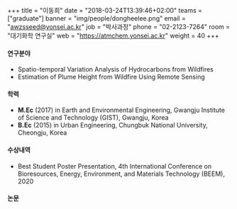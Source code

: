 +++
title = "이동희"
date = "2018-03-24T13:39:46+02:00"
teams = ["graduate"]
banner = "img/people/dongheelee.png"
email = "awzsseed@yonsei.ac.kr"
job = "박사과정"
phone = "02-2123-7264"
room = "대기화학 연구실"
web = "https://atmchem.yonsei.ac.kr"
weight = 40
+++

#### 연구분야
 + Spatio-temporal Variation Analysis of Hydrocarbons from Wildfires
 + Estimation of Plume Height from Wildfire Using Remote Sensing

#### 학력
 + **M.Ec** (2017) in Earth and Environmental Engineering, Gwangju Institute of Science and Technology (GIST), Gwangju, Korea
 + **B.Ec** (2015) in Urban Engineering, Chungbuk National University, Cheongju, Korea

#### 수상내역
 + Best Student Poster Presentation, 4th International Conference on Bioresources, Energy, Environment, and Materials Technology (BEEM), 2020

#### 논문
